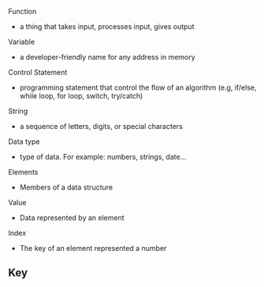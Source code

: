 Function
- a thing that takes input, processes input, gives output

Variable
- a developer-friendly name for any address in memory

Control Statement
- programming statement that control the flow of an algorithm (e.g, if/else, while loop, for loop, switch, try/catch)

String
- a sequence of letters, digits, or special characters

Data type
- type of data. For example: numbers, strings, date...

Elements
- Members of a data structure

Value
- Data represented by an element

Index
- The key of an element represented a number

Key
- 